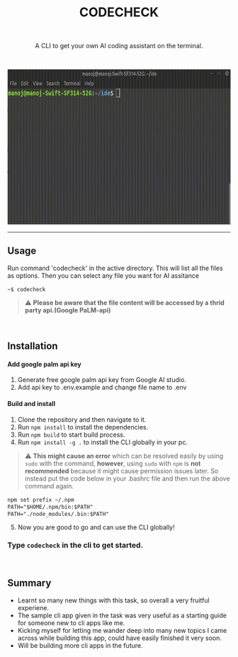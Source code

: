 <h1 align="center">
  CODECHECK 
 </h1>
 <br>
<p align="center">A CLI to get your own AI coding assistant on the terminal.</p>
<br>

<p align="center">
<img src="images/demo.gif" alt="demonstration" height="350" width="650" >  
</p>


---

## Usage

Run command 'codecheck' in the active directory. This will list all the files as options. Then you can select any file you want for AI assitance

```
~$ codecheck
```


> :warning: **Please be aware that the file content will be accessed by a thrid party api.(Google PaLM-api)**

<br>

## Installation


#### Add google palm api key
1. Generate free google palm api key from Google AI studio.
2. Add api key to .env.example and change file name to .env


#### Build and install
1. Clone the repository and then navigate to it.
2. Run ```npm install``` to install the dependencies.
3. Run ```npm build``` to start build process.
4. Run ```npm install -g .``` to install the CLI globally in your pc. <br>


> :warning: **This might cause an error** which can be resolved easily by using ```sudo``` with the command, **however**, using ```sudo``` with ```npm``` is **not recommended** because it might cause permission issues later. So instead put the code below in your .bashrc file and then run the above command again.
```
npm set prefix ~/.npm
PATH="$HOME/.npm/bin:$PATH"
PATH="./node_modules/.bin:$PATH"
```
5. Now you are good to go and can use the CLI globally!

### Type ```codecheck``` in the cli to get started.

<br>


## Summary

- Learnt so many new things with this task, so overall a very fruitful experiene.
- The sample cli app given in the task was very useful as a starting guide for someone new to cli apps like me.
- Kicking myself for letting me wander deep into many new topics I came across while building this app, could have easily finished it very soon.
- Will be building more cli apps in the future.

